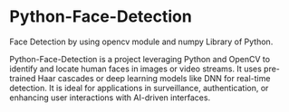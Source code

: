 # Python-Face-Detection
Face Detection by using opencv module and numpy Library of Python.

Python-Face-Detection is a project leveraging Python and OpenCV to identify and locate human faces in images or video streams. It uses pre-trained Haar cascades or deep learning models like DNN for real-time detection. It is ideal for applications in surveillance, authentication, or enhancing user interactions with AI-driven interfaces.
